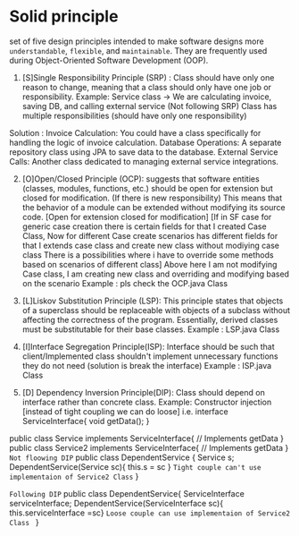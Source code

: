 # Solid principle 
set of five design principles intended to make software designs more `understandable`, `flexible`, and `maintainable`. 
They are frequently used during Object-Oriented Software Development (OOP).

1. [S]Single Responsibility Principle (SRP) : Class should have only one reason to change, 
                                              meaning that a class should only have one job or responsibility.
Example: Service class -> We are calculating invoice, saving DB, and calling external service (Not following SRP)
         Class has multiple responsibilities (should have only one responsibility)

Solution : 
Invoice Calculation: You could have a class specifically for handling the logic of invoice calculation.
Database Operations: A separate repository class using JPA to save data to the database.
External Service Calls: Another class dedicated to managing external service integrations.

2. [O]Open/Closed Principle (OCP): suggests that software entities (classes, modules, functions, etc.) should be open 
                                   for extension but closed for modification. (If there is new responsibility)
                                   This means that the behavior of a module can be extended without modifying its 
                                   source code. [Open for extension closed for modification]
[If in SF case for generic case creation there is certain fields for that I created Case Class, Now for different 
Case create scenarios has different fields for that I extends case class and create new class without modiying case class
There is a possibilities where i have to override some methods based on scenarios of different class]
Above here I am not modifying Case class, I am creating new class and overriding and modifying based on the scenario
Example :  pls check the OCP.java Class

3. [L]Liskov Substitution Principle (LSP): This principle states that objects of a superclass should be replaceable with
                                           objects of a subclass without affecting the correctness of the program. 
                                           Essentially, derived classes must be substitutable for their base classes.
Example : LSP.java Class

4. [I]Interface Segregation Principle(ISP): Interface should be such that client/Implemented class shouldn't implement 
                                            unnecessary functions they do not need (solution is break the interface)
Example : ISP.java Class

5. [D] Dependency Inversion Principle(DIP): Class should depend on interface rather than concrete class.
                                            Example: Constructor injection [instead of tight coupling we can do loose]
i.e. 
interface ServiceInterface{
void getData();
}

public class Service implements ServiceInterface{
// Implements getData
}
public class Service2 implements ServiceInterface{
   // Implements getData
}
`Not floowing DIP`
public class DependentService { 
 Service s;
 DependentService(Service sc){ this.s = sc } ` Tight couple can't use implementaion of Service2 Class `
}

`Following DIP`
public class DependentService{
 ServiceInterface serviceInterface;
 DependentService(ServiceInterface sc){ this.serviceInterface =sc} `Loose couple can use implementaion of Service2 Class `
}